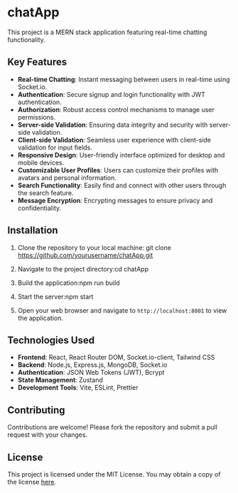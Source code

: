# chatApp

This project is a MERN stack application featuring real-time chatting functionality.

## Key Features

- **Real-time Chatting**: Instant messaging between users in real-time using Socket.io.
- **Authentication**: Secure signup and login functionality with JWT authentication.
- **Authorization**: Robust access control mechanisms to manage user permissions.
- **Server-side Validation**: Ensuring data integrity and security with server-side validation.
- **Client-side Validation**: Seamless user experience with client-side validation for input fields.
- **Responsive Design**: User-friendly interface optimized for desktop and mobile devices.
- **Customizable User Profiles**: Users can customize their profiles with avatars and personal information.
- **Search Functionality**: Easily find and connect with other users through the search feature.
- **Message Encryption**: Encrypting messages to ensure privacy and confidentiality.

## Installation

1. Clone the repository to your local machine: git clone https://github.com/yourusername/chatApp.git

2. Navigate to the project directory:cd chatApp
3. Build the application:npm run build
4. Start the server:npm start

5. Open your web browser and navigate to `http://localhost:8001` to view the application.


## Technologies Used

- **Frontend**: React, React Router DOM, Socket.io-client, Tailwind CSS
- **Backend**: Node.js, Express.js, MongoDB, Socket.io
- **Authentication**: JSON Web Tokens (JWT), Bcrypt
- **State Management**: Zustand
- **Development Tools**: Vite, ESLint, Prettier

## Contributing

Contributions are welcome! Please fork the repository and submit a pull request with your changes.

## License

This project is licensed under the MIT License. You may obtain a copy of the license [here](https://opensource.org/licenses/MIT).



